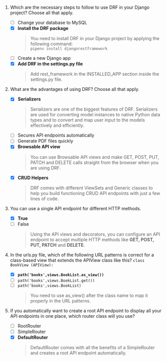 1. Which are the necessary steps to follow to use DRF in your Django project? Choose all that apply.

   - [ ] Change your database to MySQL
   - [x] **Install the DRF package**
     > You need to install DRF in your Django project by applying the following command:<br/>`pipenv install djangorestframework`
   - [ ] Create a new Django app
   - [x] **Add DRF in the settings.py file**
     > Add rest_framework in the INSTALLED_APP section inside the settings.py file.

2. What are the advantages of using DRF? Choose all that apply.

   - [x] **Serializers**
     > Serializers are one of the biggest features of DRF. Serializers are used for converting model instances to native Python data types and to convert and map user input to the models effectively and efficiently.
   - [ ] Secures API endpoints automatically
   - [ ] Generate PDF files quickly
   - [x] **Browsable API view**
     > You can use Browsable API views and make GET, POST, PUT, PATCH and DELETE calls straight from the browser when you are using DRF.
   - [x] **CRUD Helpers**
     > DRF comes with different ViewSets and Generic classes to help you build functioning CRUD API endpoints with just a few lines of code.

3. You can use a single API endpoint for different HTTP methods.

   - [x] **True**
   - [ ] False
     > Using the API views and decorators, you can configure an API endpoint to accept multiple HTTP methods like **GET, POST, PUT, PATCH** and **DELETE**.

4. In the urls.py file, which of the following URL patterns is correct for a class-based view that extends the APIView class like this?
   `class BookView (APIView):`

   - [x] **`path('books',views.BookList.as_view())`**
   - [ ] `path('books',views.BookList.get())`
   - [ ] `path('books',views.BookList)`
     > You need to use as_view() after the class name to map it properly in the URL patterns.

5. If you automatically want to create a root API endpoint to display all your API endpoints in one place, which router class will you use?
   - [ ] RootRouter
   - [ ] SimpleRouter
   - [x] **DefaultRouter**
     > DefaultRouter comes with all the benefits of a SimpleRouter and creates a root API endpoint automatically.
